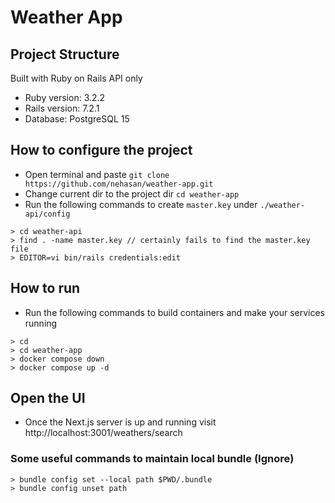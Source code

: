 # Weather App

## Project Structure

Built with Ruby on Rails API only

- Ruby version: 3.2.2
- Rails version: 7.2.1
- Database: PostgreSQL 15

## How to configure the project

- Open terminal and paste `git clone https://github.com/nehasan/weather-app.git`
- Change current dir to the project dir `cd weather-app`
- Run the following commands to create `master.key` under `./weather-api/config`

```
> cd weather-api
> find . -name master.key // certainly fails to find the master.key file
> EDITOR=vi bin/rails credentials:edit
```

## How to run

- Run the following commands to build containers and make your services running

```
> cd
> cd weather-app
> docker compose down
> docker compose up -d
```

## Open the UI

- Once the Next.js server is up and running visit http://localhost:3001/weathers/search

### Some useful commands to maintain local bundle (Ignore)

```
> bundle config set --local path $PWD/.bundle
> bundle config unset path
```
